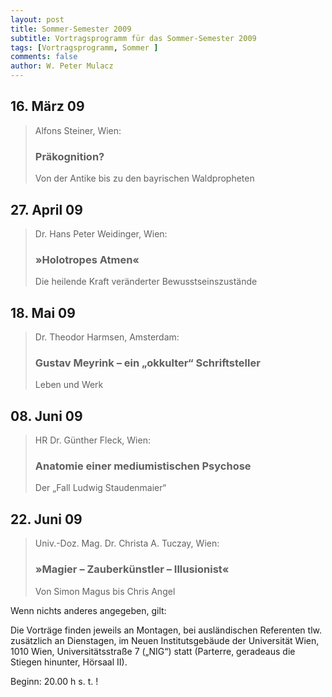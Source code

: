 ```yaml
---
layout: post
title: Sommer-Semester 2009
subtitle: Vortragsprogramm für das Sommer-Semester 2009
tags: [Vortragsprogramm, Sommer ]
comments: false
author: W. Peter Mulacz
---
```


## 16. März 09
> Alfons Steiner, Wien:
> ### Präkognition?
> Von der Antike bis zu den bayrischen Waldpropheten

## 27. April 09
> Dr. Hans Peter Weidinger, Wien:
> ### »Holotropes Atmen«
> Die heilende Kraft veränderter Bewusstseinszustände

## 18. Mai 09
> Dr. Theodor Harmsen, Amsterdam:
> ### Gustav Meyrink – ein „okkulter“ Schriftsteller
> Leben und Werk

## 08. Juni 09
> HR Dr. Günther Fleck, Wien:
> ### Anatomie einer mediumistischen Psychose
> Der „Fall Ludwig Staudenmaier“

## 22. Juni 09
> Univ.-Doz. Mag. Dr. Christa A. Tuczay, Wien:
> ### »Magier – Zauberkünstler – Illusionist«
> Von Simon Magus bis Chris Angel




Wenn nichts anderes angegeben, gilt:

Die Vorträge finden jeweils an Montagen, bei ausländischen Referenten tlw. zusätzlich an Dienstagen, im Neuen Institutsgebäude der Universität Wien,   1010 Wien,   Universitätsstraße 7 („NIG“) statt  (Parterre, geradeaus die Stiegen hinunter, Hörsaal II).


Beginn:   20.00 h s. t. !

        
